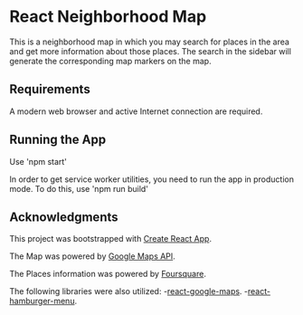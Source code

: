 # React Neighborhood Map
This is a neighborhood map in which you may search for places in the area and get more information about those places.  The search in the sidebar will generate the corresponding map markers on the map.

## Requirements
A modern web browser and active Internet connection are required.

## Running the App
Use 'npm start'

In order to get service worker utilities, you need to run the app in production mode.  To do this, use 'npm run build'

## Acknowledgments
This project was bootstrapped with [Create React App](https://github.com/facebook/create-react-app).

The Map was powered by [Google Maps API](http://developers.google.com/maps).

The Places information was powered by [Foursquare](https://developer.foursquare.com/).

The following libraries were also utilized:
  -[react-google-maps](https://tomchentw.github.io/react-google-maps/).
  -[react-hamburger-menu](https://github.com/negomi/react-burger-menu).
